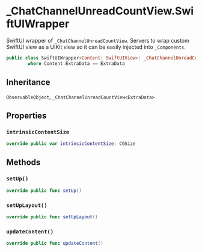 # \_ChatChannelUnreadCountView.SwiftUIWrapper

SwiftUI wrapper of `_ChatChannelUnreadCountView`.
Servers to wrap custom SwiftUI view as a UIKit view so it can be easily injected into `_Components`.

``` swift
public class SwiftUIWrapper<Content: SwiftUIView>: _ChatChannelUnreadCountView<ExtraData>, ObservableObject
        where Content.ExtraData == ExtraData
```

## Inheritance

`ObservableObject`, `_ChatChannelUnreadCountView<ExtraData>`

## Properties

### `intrinsicContentSize`

``` swift
override public var intrinsicContentSize: CGSize 
```

## Methods

### `setUp()`

``` swift
override public func setUp() 
```

### `setUpLayout()`

``` swift
override public func setUpLayout() 
```

### `updateContent()`

``` swift
override public func updateContent() 
```
